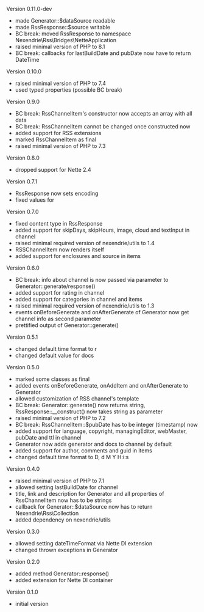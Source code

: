 Version 0.11.0-dev
- made Generator::$dataSource readable
- made RssResponse::$source writable
- BC break: moved RssResponse to namespace Nexendrie\Rss\Bridges\NetteApplication
- raised minimal version of PHP to 8.1
- BC break: callbacks for lastBuildDate and pubDate now have to return DateTime

Version 0.10.0
- raised minimal version of PHP to 7.4
- used typed properties (possible BC break)

Version 0.9.0
- BC break: RssChannelItem's constructor now accepts an array with all data
- BC break: RssChannelItem cannot be changed once constructed now
- added support for RSS extensions
- marked RssChannelItem as final
- raised minimal version of PHP to 7.3

Version 0.8.0
- dropped support for Nette 2.4

Version 0.7.1
- RssResponse now sets encoding
- fixed values for <skipHours><hour>

Version 0.7.0
- fixed content type in RssResponse
- added support for skipDays, skipHours, image, cloud and textInput in channel
- raised minimal required version of nexendrie/utils to 1.4
- RSSChannelItem now renders itself
- added support for enclosures and source in items

Version 0.6.0
- BC break: info about channel is now passed via parameter to Generator::generate/response()
- added support for rating in channel
- added support for categories in channel and items
- raised minimal required version of nexendrie/utils to 1.3
- events onBeforeGenerate and onAfterGenerate of Generator now get channel info as second parameter
- prettified output of Generator::generate()

Version 0.5.1
- changed default time format to r
- changed default value for docs

Version 0.5.0
- marked some classes as final
- added events onBeforeGenerate, onAddItem and onAfterGenerate to Generator
- allowed customization of RSS channel's template
- BC break: Generator::generate() now returns string, RssResponse::__construct() now takes string as parameter
- raised minimal version of PHP to 7.2
- BC break: RssChannelItem::$pubDate has to be integer (timestamp) now
- added support for language, copyright, managingEditor, webMaster, pubDate and ttl in channel
- Generator now adds generator and docs to channel by default
- added support for author, comments and guid in items
- changed default time format to D, d M Y H:i:s

Version 0.4.0
- raised minimal version of PHP to 7.1
- allowed setting lastBuildDate for channel
- title, link and description for Generator and all properties of RssChannelItem now has to be strings
- callback for Generator::$dataSource now has to return Nexendrie\Rss\Collection
- added dependency on nexendrie/utils

Version 0.3.0
- allowed setting dateTimeFormat via Nette DI extension
- changed thrown exceptions in Generator

Version 0.2.0
- added method Generator::response()
- added extension for Nette DI container

Version 0.1.0
- initial version
